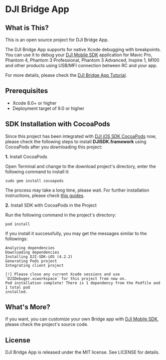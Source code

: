 # DJI Bridge App

## What is This?

This is an open source project for DJI Bridge App. 

The DJI Bridge App supports for native Xcode debugging with breakpoints. You can use it to debug your [DJI Mobile SDK](https://github.com/dji-sdk/Mobile-SDK-iOS) application for Mavic Pro, Phantom 4, Phantom 3 Professional, Phantom 3 Advanced, Inspire 1, M100 and other products using USB/MFI connection between RC and your app. 

For more details, please check the [DJI Bridge App Tutorial](https://github.com/DJI-Mobile-SDK/DJIBridgeAppDemo).

## Prerequisites

- Xcode 8.0+ or higher
- Deployment target of 9.0 or higher

## SDK Installation with CocoaPods

Since this project has been integrated with [DJI iOS SDK CocoaPods](https://cocoapods.org/pods/DJI-SDK-iOS) now, please check the following steps to install **DJISDK.framework** using CocoaPods after you downloading this project:

**1.** Install CocoaPods

Open Terminal and change to the download project's directory, enter the following command to install it:

~~~
sudo gem install cocoapods
~~~

The process may take a long time, please wait. For further installation instructions, please check [this guides](https://guides.cocoapods.org/using/getting-started.html#getting-started).

**2.** Install SDK with CocoaPods in the Project

Run the following command in the project's directory:

~~~
pod install
~~~

If you install it successfully, you may get the messages similar to the followings:

~~~
Analyzing dependencies
Downloading dependencies
Installing DJI-SDK-iOS (4.2.2)
Generating Pods project
Integrating client project

[!] Please close any current Xcode sessions and use `DJIDebuger.xcworkspace` for this project from now on.
Pod installation complete! There is 1 dependency from the Podfile and 1 total pod
installed.
~~~

## What's More?

If you want, you can customize your own Bridge app with [DJI Mobile SDK](https://github.com/dji-sdk/Mobile-SDK-iOS), please check the project's source code.


## License

DJI Bridge App is released under the MIT license. See LICENSE for details.

